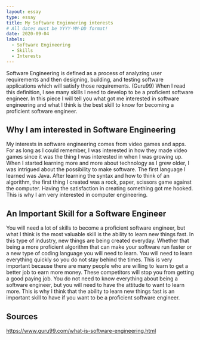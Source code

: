 ```yaml
---
layout: essay
type: essay
title: My Software Enginnering interests
# All dates must be YYYY-MM-DD format!
date: 2020-09-04
labels:
  - Software Engineering
  - Skills
  - Interests
---
```


Software Engineering is defined as a process of analyzing user requirements and then designing, building, and testing software applications which will satisfy those requirements. (Guru99) When I read this definition, I see many skills I need to develop to be a proficient software engineer. In this piece I will tell you what got me interested in software engineering and what I think is the best skill to know for becoming a proficient software engineer.

## Why I am interested in Software Engineering

My interests in software engineering comes from video games and apps. For as long as I could remember, I was interested in how they made video games since it was the thing I was interested in when I was growing up. When I started learning more and more about technology as I grew older, I was intrigued about the possibility to make software. The first language I learned was Java. After learning the syntax and how to think of an algorithm, the first thing I created was a rock, paper, scissors game against the computer. Having the satisfaction in creating something got me hooked. This is why I am very interested in computer engineering.

## An Important Skill for a Software Engineer

You will need a lot of skills to become a proficient software engineer, but what I think is the most valuable skill is the ability to learn new things fast. In this type of industry, new things are being created everyday. Whether that being a more proficient algorithm that can make your software run faster or a new type of coding language you will need to learn. You will need to learn everything quickly so you do not stay behind the times. This is very important because there are many people who are willing to learn to get a better job to earn more money. These competitors will stop you from getting a good paying job. You do not need to know everything about being a software engineer, but you will need to have the attitude to want to learn more. This is why I think that the ability to learn new things fast is an important skill to have if you want to be a proficient software engineer.

## Sources

https://www.guru99.com/what-is-software-engineering.html
